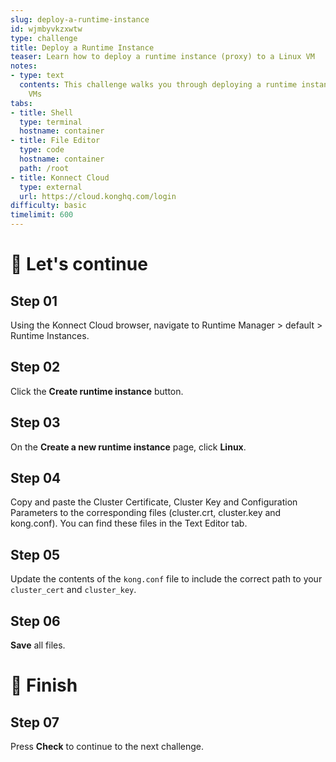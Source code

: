 ```yaml
---
slug: deploy-a-runtime-instance
id: wjmbyvkzxwtw
type: challenge
title: Deploy a Runtime Instance
teaser: Learn how to deploy a runtime instance (proxy) to a Linux VM
notes:
- type: text
  contents: This challenge walks you through deploying a runtime instance to a Linux
    VMs
tabs:
- title: Shell
  type: terminal
  hostname: container
- title: File Editor
  type: code
  hostname: container
  path: /root
- title: Konnect Cloud
  type: external
  url: https://cloud.konghq.com/login
difficulty: basic
timelimit: 600
---
```

🚀 Let's continue
==============

## Step 01
Using the Konnect Cloud browser, navigate to Runtime Manager > default > Runtime Instances.

## Step 02
Click the **Create runtime instance** button.

## Step 03
On the **Create a new runtime instance** page, click **Linux**.

## Step 04
Copy and paste the Cluster Certificate, Cluster Key and Configuration Parameters to the corresponding files (cluster.crt, cluster.key and kong.conf).  You can find these files in the Text Editor tab.

## Step 05
Update the contents of the `kong.conf` file to include the correct path to your `cluster_cert` and `cluster_key`.

## Step 06
**Save** all files.

🏁 Finish
=========

## Step 07
Press **Check** to continue to the next challenge.

